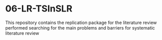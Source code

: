 # 06-LR-TSInSLR
This repository contains the replication package for the literature review performed searching for the main problems and barriers for systematic literature review
